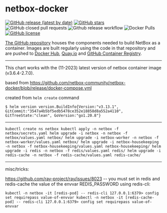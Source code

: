 # netbox-docker

[![GitHub release (latest by date)](https://img.shields.io/github/v/release/netbox-community/netbox-docker)][github-release]
[![GitHub stars](https://img.shields.io/github/stars/netbox-community/netbox-docker)][github-stargazers]
![GitHub closed pull requests](https://img.shields.io/github/issues-pr-closed-raw/netbox-community/netbox-docker)
![Github release workflow](https://img.shields.io/github/workflow/status/netbox-community/netbox-docker/release)
![Docker Pulls](https://img.shields.io/docker/pulls/netboxcommunity/netbox)
[![GitHub license](https://img.shields.io/github/license/netbox-community/netbox-docker)][netbox-docker-license]

[The GitHub repository][netbox-docker-github] houses the components needed to build NetBox as a container.
Images are built regularly using the code in that repository and are pushed to [Docker Hub][netbox-dockerhub], [Quay.io][netbox-quayio] and [GitHub Container Registry][netbox-ghcr].

[github-stargazers]: https://github.com/netbox-community/netbox-docker/stargazers
[github-release]: https://github.com/netbox-community/netbox-docker/releases
[netbox-dockerhub]: https://hub.docker.com/r/netboxcommunity/netbox/
[netbox-quayio]: https://quay.io/repository/netboxcommunity/netbox
[netbox-ghcr]: https://github.com/netbox-community/netbox-docker/pkgs/container/netbox
[netbox-docker-github]: https://github.com/netbox-community/netbox-docker/
[netbox-docker-slack]: https://join.slack.com/t/netdev-community/shared_invite/zt-mtts8g0n-Sm6Wutn62q_M4OdsaIycrQ
[netbox-docker-slack-channel]: https://netdev-community.slack.com/archives/C01P0GEVBU7
[netbox-slack-channel]: https://netdev-community.slack.com/archives/C01P0FRSXRV
[netbox-docker-license]: https://github.com/netbox-community/netbox-docker/blob/release/LICENSE



---
This chart works with the (11-2023) latest version of netbox container image (v3.6.4-2.7.0).

based from https://github.com/netbox-community/netbox-docker/blob/release/docker-compose.yml

created from `helm create` command

`$ helm version
 version.BuildInfo{Version:"v3.13.1", GitCommit:"3547a4b5bf5edb5478ce352e18858d8a552a4110", GitTreeState:"clean", GoVersion:"go1.20.8"}`

---

`kubectl create ns netbox
kubectl apply -n netbox -f netbox/secrets.yaml
helm upgrade -i netbox -n netbox -f netbox/values.yaml netbox/
helm upgrade -i netbox-worker -n netbox -f netbox-worker/values.yaml netbox/
helm upgrade -i netbox-housekeeping -n netbox -f netbox-housekeeping/values.yaml netbox-housekeeping/
helm upgrade -i redis -n netbox -f redis/values.yaml redis/
helm upgrade -i redis-cache -n netbox -f redis-cache/values.yaml redis-cache/`


---
misc/tricks:

https://github.com/ray-project/ray/issues/8023 -- you must set in redis and redis-cache the value of the envvar REDIS_PASSWORD using redis-cli:

`kubectl -n netbox -it [redis-pod] -- redis-cli
127.0.0.1:6379> config set requirepass value-of-envvar
kubectl -n netbox -it [redis-cache-pod] -- redis-cli
127.0.0.1:6379> config set requirepass value-of-envvar`
